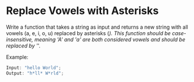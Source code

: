 # Replace Vowels with Asterisks

Write a function that takes a string as input and returns a new string with all vowels (a, e, i, o, u) replaced by asterisks (_). This function should be case-insensitive, meaning 'A' and 'a' are both considered vowels and should be replaced by '_'.

Example:

```js
Input: "hello World";
Output: "h*ll* W*rld";
```
